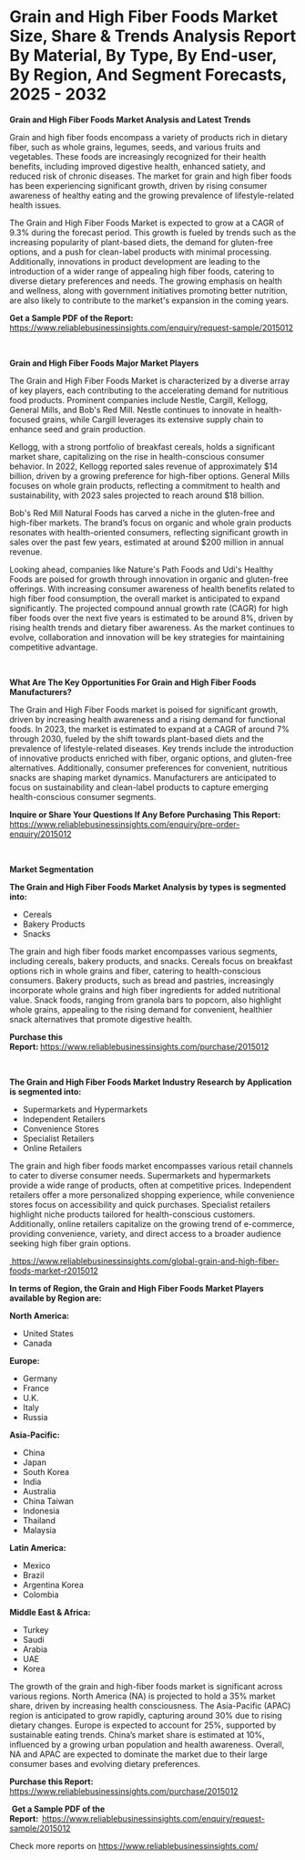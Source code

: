 <p><h1>Grain and High Fiber Foods Market Size, Share & Trends Analysis Report By Material, By Type, By End-user, By Region, And Segment Forecasts, 2025 - 2032</h1></p><p><strong>Grain and High Fiber Foods Market Analysis and Latest Trends</strong></p>
<p><p>Grain and high fiber foods encompass a variety of products rich in dietary fiber, such as whole grains, legumes, seeds, and various fruits and vegetables. These foods are increasingly recognized for their health benefits, including improved digestive health, enhanced satiety, and reduced risk of chronic diseases. The market for grain and high fiber foods has been experiencing significant growth, driven by rising consumer awareness of healthy eating and the growing prevalence of lifestyle-related health issues.</p><p>The Grain and High Fiber Foods Market is expected to grow at a CAGR of 9.3% during the forecast period. This growth is fueled by trends such as the increasing popularity of plant-based diets, the demand for gluten-free options, and a push for clean-label products with minimal processing. Additionally, innovations in product development are leading to the introduction of a wider range of appealing high fiber foods, catering to diverse dietary preferences and needs. The growing emphasis on health and wellness, along with government initiatives promoting better nutrition, are also likely to contribute to the market's expansion in the coming years.</p></p>
<p><strong>Get a Sample PDF of the Report:&nbsp;</strong> <a href="https://www.reliablebusinessinsights.com/enquiry/request-sample/2015012?utm_campaign=2239&utm_medium=2&utm_source=Github&utm_content=ia&utm_term=29032025&utm_id=grain-and-high-fiber-foods">https://www.reliablebusinessinsights.com/enquiry/request-sample/2015012</a></p>
<p>&nbsp;</p>
<p><strong>Grain and High Fiber Foods Major Market Players</strong></p>
<p><p>The Grain and High Fiber Foods Market is characterized by a diverse array of key players, each contributing to the accelerating demand for nutritious food products. Prominent companies include Nestle, Cargill, Kellogg, General Mills, and Bob's Red Mill. Nestle continues to innovate in health-focused grains, while Cargill leverages its extensive supply chain to enhance seed and grain production.</p><p>Kellogg, with a strong portfolio of breakfast cereals, holds a significant market share, capitalizing on the rise in health-conscious consumer behavior. In 2022, Kellogg reported sales revenue of approximately $14 billion, driven by a growing preference for high-fiber options. General Mills focuses on whole grain products, reflecting a commitment to health and sustainability, with 2023 sales projected to reach around $18 billion.</p><p>Bob's Red Mill Natural Foods has carved a niche in the gluten-free and high-fiber markets. The brand’s focus on organic and whole grain products resonates with health-oriented consumers, reflecting significant growth in sales over the past few years, estimated at around $200 million in annual revenue. </p><p>Looking ahead, companies like Nature's Path Foods and Udi's Healthy Foods are poised for growth through innovation in organic and gluten-free offerings. With increasing consumer awareness of health benefits related to high fiber food consumption, the overall market is anticipated to expand significantly. The projected compound annual growth rate (CAGR) for high fiber foods over the next five years is estimated to be around 8%, driven by rising health trends and dietary fiber awareness. As the market continues to evolve, collaboration and innovation will be key strategies for maintaining competitive advantage.</p></p>
<p>&nbsp;</p>
<p><strong>What Are The Key Opportunities For Grain and High Fiber Foods Manufacturers?</strong></p>
<p><p>The Grain and High Fiber Foods market is poised for significant growth, driven by increasing health awareness and a rising demand for functional foods. In 2023, the market is estimated to expand at a CAGR of around 7% through 2030, fueled by the shift towards plant-based diets and the prevalence of lifestyle-related diseases. Key trends include the introduction of innovative products enriched with fiber, organic options, and gluten-free alternatives. Additionally, consumer preferences for convenient, nutritious snacks are shaping market dynamics. Manufacturers are anticipated to focus on sustainability and clean-label products to capture emerging health-conscious consumer segments.</p></p>
<p><strong>Inquire or Share Your Questions If Any Before Purchasing This Report:</strong> <a href="https://www.reliablebusinessinsights.com/enquiry/pre-order-enquiry/2015012?utm_campaign=2239&utm_medium=2&utm_source=Github&utm_content=ia&utm_term=29032025&utm_id=grain-and-high-fiber-foods">https://www.reliablebusinessinsights.com/enquiry/pre-order-enquiry/2015012</a></p>
<p>&nbsp;</p>
<p><strong>Market Segmentation</strong></p>
<p><strong>The Grain and High Fiber Foods Market Analysis by types is segmented into:</strong></p>
<p><ul><li>Cereals</li><li>Bakery Products</li><li>Snacks</li></ul></p>
<p><p>The grain and high fiber foods market encompasses various segments, including cereals, bakery products, and snacks. Cereals focus on breakfast options rich in whole grains and fiber, catering to health-conscious consumers. Bakery products, such as bread and pastries, increasingly incorporate whole grains and high fiber ingredients for added nutritional value. Snack foods, ranging from granola bars to popcorn, also highlight whole grains, appealing to the rising demand for convenient, healthier snack alternatives that promote digestive health.</p></p>
<p><strong>Purchase this Report:&nbsp;</strong><a href="https://www.reliablebusinessinsights.com/purchase/2015012?utm_campaign=2239&utm_medium=2&utm_source=Github&utm_content=ia&utm_term=29032025&utm_id=grain-and-high-fiber-foods">https://www.reliablebusinessinsights.com/purchase/2015012</a></p>
<p>&nbsp;</p>
<p><strong>The Grain and High Fiber Foods Market Industry Research by Application is segmented into:</strong></p>
<p><ul><li>Supermarkets and Hypermarkets</li><li>Independent Retailers</li><li>Convenience Stores</li><li>Specialist Retailers</li><li>Online Retailers</li></ul></p>
<p><p>The grain and high fiber foods market encompasses various retail channels to cater to diverse consumer needs. Supermarkets and hypermarkets provide a wide range of products, often at competitive prices. Independent retailers offer a more personalized shopping experience, while convenience stores focus on accessibility and quick purchases. Specialist retailers highlight niche products tailored for health-conscious customers. Additionally, online retailers capitalize on the growing trend of e-commerce, providing convenience, variety, and direct access to a broader audience seeking high fiber grain options.</p></p>
<p><a href="https://www.reliablebusinessinsights.com/global-grain-and-high-fiber-foods-market-r2015012?utm_campaign=2239&utm_medium=2&utm_source=Github&utm_content=ia&utm_term=29032025&utm_id=grain-and-high-fiber-foods">&nbsp;https://www.reliablebusinessinsights.com/global-grain-and-high-fiber-foods-market-r2015012</a></p>
<p><strong>In terms of Region, the Grain and High Fiber Foods Market Players available by Region are:</strong></p>
<p>
    <p> <strong> North America: </strong>
        <ul>
            <li>United States</li>
            <li>Canada</li>
        </ul>
        </p> 
    <p> <strong> Europe: </strong>
        <ul>
            <li>Germany</li>
            <li>France</li>
            <li>U.K.</li>
            <li>Italy</li>
            <li>Russia</li>
        </ul>
        </p> 
    <p> <strong> Asia-Pacific: </strong>
        <ul>
            <li>China</li>
            <li>Japan</li>
            <li>South Korea</li>
            <li>India</li>
            <li>Australia</li>
            <li>China Taiwan</li>
            <li>Indonesia</li>
            <li>Thailand</li>
            <li>Malaysia</li>
        </ul>
        </p> 
    <p> <strong> Latin America: </strong>
        <ul>
            <li>Mexico</li>
            <li>Brazil</li>
            <li>Argentina Korea</li>
            <li>Colombia</li>
        </ul>
        </p> 
    <p> <strong> Middle East & Africa: </strong>
        <ul>
            <li>Turkey</li>
            <li>Saudi</li>
            <li>Arabia</li>
            <li>UAE</li>
            <li>Korea</li>
        </ul>
    </p>
    </p>
<p><p>The growth of the grain and high-fiber foods market is significant across various regions. North America (NA) is projected to hold a 35% market share, driven by increasing health consciousness. The Asia-Pacific (APAC) region is anticipated to grow rapidly, capturing around 30% due to rising dietary changes. Europe is expected to account for 25%, supported by sustainable eating trends. China’s market share is estimated at 10%, influenced by a growing urban population and health awareness. Overall, NA and APAC are expected to dominate the market due to their large consumer bases and evolving dietary preferences.</p></p>
<p><strong>Purchase this Report: </strong><a href="https://www.reliablebusinessinsights.com/purchase/2015012?utm_campaign=2239&utm_medium=2&utm_source=Github&utm_content=ia&utm_term=29032025&utm_id=grain-and-high-fiber-foods">https://www.reliablebusinessinsights.com/purchase/2015012</a></p>
<p>&nbsp;<strong>Get a Sample PDF of the Report:&nbsp;&nbsp;</strong><a href="https://www.reliablebusinessinsights.com/enquiry/request-sample/2015012?utm_campaign=2239&utm_medium=2&utm_source=Github&utm_content=ia&utm_term=29032025&utm_id=grain-and-high-fiber-foods">https://www.reliablebusinessinsights.com/enquiry/request-sample/2015012</a></p>
<p><strong></strong></p>
<p>Check more reports on <a href="https://www.reliablebusinessinsights.com/?utm_campaign=2239&utm_medium=2&utm_source=Github&utm_content=ia&utm_term=29032025&utm_id=grain-and-high-fiber-foods">https://www.reliablebusinessinsights.com/</a></p>